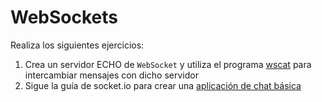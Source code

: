 # WebSockets

Realiza los siguientes ejercicios:

1. Crea un servidor ECHO de `WebSocket` y utiliza el programa [wscat](https://github.com/websockets/wscat) para intercambiar mensajes con dicho servidor
2. Sigue la guía de socket.io para crear una [aplicación de chat básica](https://socket.io/get-started/chat/)